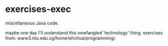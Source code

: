 # exercises-exec
miscellaneous Java code.

maybe one day I'll understand this newfangled 'technology' thing.
exercises from: www3.ntu.edu.sg/home/ehchua/programming/.
